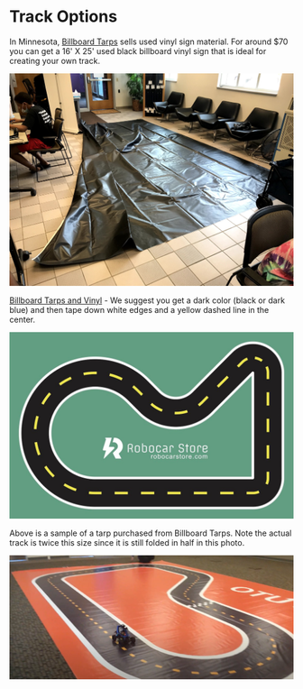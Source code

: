 # Track Options


In Minnesota, [Billboard Tarps](https://billboardtarps.com/product-category/billboard-vinyl/) sells used vinyl sign material.  For around $70 you can get a 16' X 25' used black billboard vinyl sign that is ideal for creating your own track.

![Used Black Vinyl Track for $70](./../img/track-vinyl-black.jpg)

[Billboard Tarps and Vinyl](https://billboardtarps.com/product-category/billboard-vinyl/) - We suggest you get a dark color (black or dark blue) and then tape down white edges and a yellow dashed line in the center.

![Sample Track Template](./../img/donkeycartrack4_1080x.jpg)

Above is a sample of a tarp purchased from Billboard Tarps.  Note the actual track is twice this size since it is still folded in half in this photo.

![OTU Track](./../img/otu-track.png)